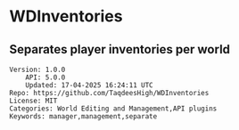 # WDInventories
## Separates player inventories per world
```properties
Version: 1.0.0
    API: 5.0.0
    Updated: 17-04-2025 16:24:11 UTC
Repo: https://github.com/TaqdeesHigh/WDInventories
License: MIT
Categories: World Editing and Management,API plugins
Keywords: manager,management,separate
```